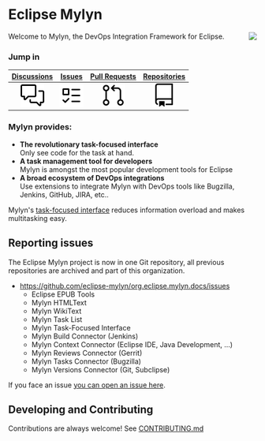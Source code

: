 # Eclipse Mylyn
Welcome to Mylyn, the DevOps Integration Framework for Eclipse.
<img align="right" src="https://user-images.githubusercontent.com/180969/208422255-93bd4f03-769b-4754-9fd0-995b3e5c1f4f.png">

### Jump in
| [Discussions](https://github.com/eclipse-mylyn/.github/discussions) | [Issues](https://github.com/issues?user=eclipse-mylyn) | [Pull Requests](https://github.com/pulls?user=eclipse-mylyn) | [Repositories](https://github.com/orgs/eclipse-mylyn/repositories) |
| :---: | :---: | :---: | :---: |
| [![Discussions](https://github.com/primer/octicons/blob/main/icons/comment-discussion-24.svg)](https://github.com/eclipse-mylyn/.github/discussions) | [![Issues](https://github.com/primer/octicons/blob/main/icons/tasklist-24.svg)](https://github.com/issues?user=eclipse-mylyn) |[![Pull Requests](https://github.com/primer/octicons/blob/main/icons/git-pull-request-24.svg)](https://github.com/pulls?user=eclipse-mylyn) |[![Repositories](https://github.com/primer/octicons/blob/main/icons/repo-24.svg)](https://github.com/orgs/eclipse-mylyn/repositories) |

### Mylyn provides:
- **The revolutionary task-focused interface**
<br>Only see code for the task at hand.
- **A task management tool for developers** 
<br>Mylyn is amongst the most popular development tools for Eclipse 
- **A broad ecosystem of DevOps integrations** 
<br>Use extensions to integrate Mylyn with DevOps tools like Bugzilla, Jenkins, GitHub, JIRA, etc..

Mylyn's [task-focused interface](https://en.wikipedia.org/wiki/Task-focused_interface)
reduces information overload and makes multitasking easy.

## Reporting issues

The Eclipse Mylyn project is now in one Git repository, all previous repositories are archived and part of this organization.
- https://github.com/eclipse-mylyn/org.eclipse.mylyn.docs/issues
  - Eclipse EPUB Tools
  - Mylyn HTMLText
  - Mylyn WikiText
  - Mylyn Task List
  - Mylyn Task-Focused Interface
  - Mylyn Build Connector (Jenkins) 
  - Mylyn Context Connector (Eclipse IDE, Java Development, ...) 
  - Mylyn Reviews Connector (Gerrit) 
  - Mylyn Tasks Connector (Bugzilla) 
  - Mylyn Versions Connector (Git, Subclipse) 

If you face an issue [you can open an issue here](https://github.com/eclipse-mylyn/org.eclipse.mylyn/issues).

## Developing and Contributing
Contributions are always welcome!
See [CONTRIBUTING.md](https://github.com/eclipse-mylyn/.github/blob/main/CONTRIBUTING.md)

